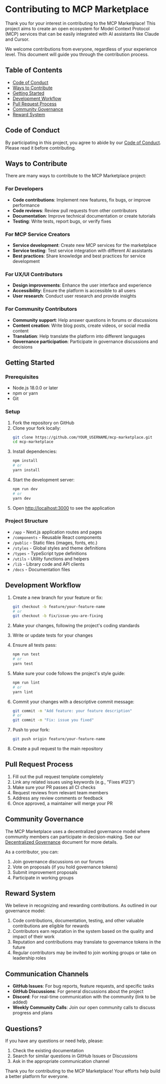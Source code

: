# Contributing to MCP Marketplace

Thank you for your interest in contributing to the MCP Marketplace! This project aims to create an open ecosystem for Model Context Protocol (MCP) services that can be easily integrated with AI assistants like Claude and Cursor.

We welcome contributions from everyone, regardless of your experience level. This document will guide you through the contribution process.

## Table of Contents

- [Code of Conduct](#code-of-conduct)
- [Ways to Contribute](#ways-to-contribute)
- [Getting Started](#getting-started)
- [Development Workflow](#development-workflow)
- [Pull Request Process](#pull-request-process)
- [Community Governance](#community-governance)
- [Reward System](#reward-system)

## Code of Conduct

By participating in this project, you agree to abide by our [Code of Conduct](CODE_OF_CONDUCT.md). Please read it before contributing.

## Ways to Contribute

There are many ways to contribute to the MCP Marketplace project:

### For Developers
- **Code contributions**: Implement new features, fix bugs, or improve performance
- **Code reviews**: Review pull requests from other contributors
- **Documentation**: Improve technical documentation or create tutorials
- **Testing**: Write tests, report bugs, or verify fixes

### For MCP Service Creators
- **Service development**: Create new MCP services for the marketplace
- **Service testing**: Test service integration with different AI assistants
- **Best practices**: Share knowledge and best practices for service development

### For UX/UI Contributors
- **Design improvements**: Enhance the user interface and experience
- **Accessibility**: Ensure the platform is accessible to all users
- **User research**: Conduct user research and provide insights

### For Community Contributors
- **Community support**: Help answer questions in forums or discussions
- **Content creation**: Write blog posts, create videos, or social media content
- **Translation**: Help translate the platform into different languages
- **Governance participation**: Participate in governance discussions and decisions

## Getting Started

### Prerequisites
- Node.js 18.0.0 or later
- npm or yarn
- Git

### Setup
1. Fork the repository on GitHub
2. Clone your fork locally:
   ```bash
   git clone https://github.com/YOUR_USERNAME/mcp-marketplace.git
   cd mcp-marketplace
   ```
3. Install dependencies:
   ```bash
   npm install
   # or
   yarn install
   ```
4. Start the development server:
   ```bash
   npm run dev
   # or
   yarn dev
   ```
5. Open [http://localhost:3000](http://localhost:3000) to see the application

### Project Structure
- `/app` - Next.js application routes and pages
- `/components` - Reusable React components
- `/public` - Static files (images, fonts, etc.)
- `/styles` - Global styles and theme definitions
- `/types` - TypeScript type definitions
- `/utils` - Utility functions and helpers
- `/lib` - Library code and API clients
- `/docs` - Documentation files

## Development Workflow

1. Create a new branch for your feature or fix:
   ```bash
   git checkout -b feature/your-feature-name
   # or
   git checkout -b fix/issue-you-are-fixing
   ```

2. Make your changes, following the project's coding standards

3. Write or update tests for your changes

4. Ensure all tests pass:
   ```bash
   npm run test
   # or
   yarn test
   ```

5. Make sure your code follows the project's style guide:
   ```bash
   npm run lint
   # or
   yarn lint
   ```

6. Commit your changes with a descriptive commit message:
   ```bash
   git commit -m "Add feature: your feature description"
   # or
   git commit -m "Fix: issue you fixed"
   ```

7. Push to your fork:
   ```bash
   git push origin feature/your-feature-name
   ```

8. Create a pull request to the main repository

## Pull Request Process

1. Fill out the pull request template completely
2. Link any related issues using keywords (e.g., "Fixes #123")
3. Make sure your PR passes all CI checks
4. Request reviews from relevant team members
5. Address any review comments or feedback
6. Once approved, a maintainer will merge your PR

## Community Governance

The MCP Marketplace uses a decentralized governance model where community members can participate in decision-making. See our [Decentralized Governance](docs/DecentralizedGovernance.md) document for more details.

As a contributor, you can:

1. Join governance discussions on our forums
2. Vote on proposals (if you hold governance tokens)
3. Submit improvement proposals
4. Participate in working groups

## Reward System

We believe in recognizing and rewarding contributions. As outlined in our governance model:

1. Code contributions, documentation, testing, and other valuable contributions are eligible for rewards
2. Contributors earn reputation in the system based on the quality and impact of their work
3. Reputation and contributions may translate to governance tokens in the future
4. Regular contributors may be invited to join working groups or take on leadership roles

## Communication Channels

- **GitHub Issues**: For bug reports, feature requests, and specific tasks
- **GitHub Discussions**: For general discussions about the project
- **Discord**: For real-time communication with the community (link to be added)
- **Weekly Community Calls**: Join our open community calls to discuss progress and plans

## Questions?

If you have any questions or need help, please:

1. Check the existing documentation
2. Search for similar questions in GitHub Issues or Discussions
3. Ask in the appropriate communication channel

Thank you for contributing to the MCP Marketplace! Your efforts help build a better platform for everyone.
